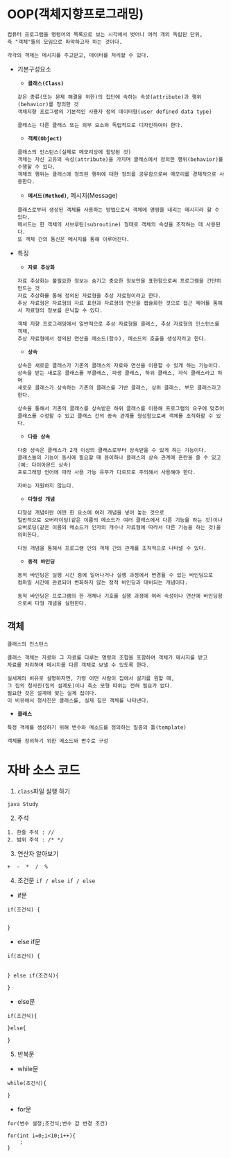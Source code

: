 # OOP(객체지향프로그래밍)
```
컴퓨터 프로그램을 명령어의 목록으로 보는 시각에서 벗어나 여러 개의 독립된 단위,
즉 "객체"들의 모임으로 파악하고자 하는 것이다. 

각각의 객체는 메시지를 주고받고, 데이터를 처리할 수 있다.
```

- 기본구성요소
    - **`클래스(Class)`**
    ```
    같은 종류(또는 문제 해결을 위한)의 집단에 속하는 속성(attribute)과 행위(behavior)를 정의한 것
    객체지향 프로그램의 기본적인 사용자 정의 데이터형(user defined data type)
    
    클래스는 다른 클래스 또는 외부 요소와 독립적으로 디자인하여야 한다.
    ```

    - **`객체(Object)`**
    ```
    클래스의 인스턴스(실제로 메모리상에 할당된 것)
    객체는 자신 고유의 속성(attribute)을 가지며 클래스에서 정의한 행위(behavior)를 수행할 수 있다. 
    객체의 행위는 클래스에 정의된 행위에 대한 정의를 공유함으로써 메모리를 경제적으로 사용한다.
    ```
    - **`메서드(Method)`**, 메시지(Message)
    ```
    클래스로부터 생성된 객체를 사용하는 방법으로서 객체에 명령을 내리는 메시지라 할 수 있다. 
    메서드는 한 객체의 서브루틴(subroutine) 형태로 객체의 속성을 조작하는 데 사용된다.
    또 객체 간의 통신은 메시지를 통해 이루어진다.
    ```

- 특징
    - **`자료 추상화`**
    ```
    자료 추상화는 불필요한 정보는 숨기고 중요한 정보만을 표현함으로써 프로그램을 간단히 만드는 것
    자료 추상화를 통해 정의된 자료형을 추상 자료형이라고 한다.
    추상 자료형은 자료형의 자료 표현과 자료형의 연산을 캡슐화한 것으로 접근 제어를 통해서 자료형의 정보를 은닉할 수 있다.

    객체 지향 프로그래밍에서 일반적으로 추상 자료형을 클래스, 추상 자료형의 인스턴스를 객체,
    추상 자료형에서 정의된 연산을 메소드(함수), 메소드의 호출을 생성자라고 한다.
    ```

    - **`상속`**
    ```
    상속은 새로운 클래스가 기존의 클래스의 자료와 연산을 이용할 수 있게 하는 기능이다.
    상속을 받는 새로운 클래스를 부클래스, 파생 클래스, 하위 클래스, 자식 클래스라고 하며
    새로운 클래스가 상속하는 기존의 클래스를 기반 클래스, 상위 클래스, 부모 클래스라고 한다.

    상속을 통해서 기존의 클래스를 상속받은 하위 클래스를 이용해 프로그램의 요구에 맞추어
    클래스를 수정할 수 있고 클래스 간의 종속 관계를 형성함으로써 객체를 조직화할 수 있다.
    ```

    - **`다중 상속`**
    ```
    다중 상속은 클래스가 2개 이상의 클래스로부터 상속받을 수 있게 하는 기능이다.
    클래스들의 기능이 동시에 필요할 때 용이하나 클래스의 상속 관계에 혼란을 줄 수 있고(예: 다이아몬드 상속) 
    프로그래밍 언어에 따라 사용 가능 유무가 다르므로 주의해서 사용해야 한다. 
    
    자바는 지원하지 않는다.
    ```

    - **`다형성 개념`**
    ```
    다형성 개념이란 어떤 한 요소에 여러 개념을 넣어 놓는 것으로
    일반적으로 오버라이딩(같은 이름의 메소드가 여러 클래스에서 다른 기능을 하는 것)이나
    오버로딩(같은 이름의 메소드가 인자의 개수나 자료형에 따라서 다른 기능을 하는 것)을 의미한다.
    
    다형 개념을 통해서 프로그램 안의 객체 간의 관계를 조직적으로 나타낼 수 있다.
    ```

    - **`동적 바인딩`**
    ```
    동적 바인딩은 실행 시간 중에 일어나거나 실행 과정에서 변경될 수 있는 바인딩으로
    컴파일 시간에 완료되어 변화하지 않는 정적 바인딩과 대비되는 개념이다.
    
    동적 바인딩은 프로그램의 한 개체나 기호를 실행 과정에 여러 속성이나 연산에 바인딩함으로써 다형 개념을 실현한다.
    ```

## 객체
```
클래스의 인스턴스

클래스 객체는 자료와 그 자료를 다루는 명령의 조합을 포함하여 객체가 메시지를 받고 
자료를 처리하며 메시지를 다른 객체로 보낼 수 있도록 한다. 

실세계의 비유로 설명하자면, 가령 어떤 사람이 집에서 살기를 원할 때, 
그 집의 청사진(집의 설계도)이나 축소 모형 따위는 전혀 필요가 없다. 
필요한 것은 설계에 맞는 실제 집이다.
이 비유에서 청사진은 클래스를, 실제 집은 객체를 나타낸다.

```
+ **`클래스`**
```
특정 객체를 생성하기 위해 변수와 메소드를 정의하는 일종의 틀(template)

객체를 정의하기 위한 메소드와 변수로 구성
```


# 자바 소스 코드
1. `class`파일 실행 하기
```
java Study
```

2. 주석 
```
1. 한줄 주석 : //
2. 범위 주석 : /* */
```

3. 연산자 알아보기
```
+  -  *  /  %
```

4. 조건문 `if / else if / else`
+ if문
```
if(조건식) {


}
```

+ else if문
```
if(조건식) {


} else if(조건식){

}
```
+ else문
```
if(조건식){

}else{
    
}
```
5. 반복문
+ while문
```
while(조건식){
    
}
```

+ for문
```
for(변수 설정;조건식;변수 값 변경 조건)

for(int i=0;i<10;i++){
    ;
}
```